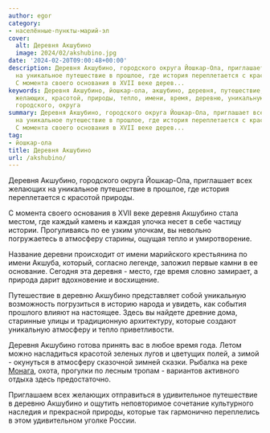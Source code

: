 ```yaml
---
author: egor
category:
- населённые-пункты-марий-эл
cover:
  alt: Деревня Акшубино
  image: 2024/02/akshubino.jpg
date: '2024-02-20T09:00:48+00:00'
description: Деревня Акшубино, городского округа Йошкар-Ола, приглашает всех желающих
  на уникальное путешествие в прошлое, где история переплетается с красотой природы.
  С момента своего основания в XVII веке дерев...
keywords: Деревня Акшубино, йошкар-ола, акшубино, деревня, путешествие, атмосферу,
  желающих, красотой, природы, тепло, имени, время, деревню, уникальную, которые,
  городского, округа
summary: Деревня Акшубино, городского округа Йошкар-Ола, приглашает всех желающих
  на уникальное путешествие в прошлое, где история переплетается с красотой природы.
  С момента своего основания в XVII веке дерев...
tag:
- йошкар-ола
title: Деревня Акшубино
url: /akshubino/
---
```


Деревня Акшубино, городского округа Йошкар-Ола, приглашает всех желающих на уникальное путешествие в прошлое, где история переплетается с красотой природы.

С момента своего основания в XVII веке деревня Акшубино стала местом, где каждый камень и каждая улочка несет в себе частицу истории. Прогуливаясь по ее узким улочкам, вы невольно погружаетесь в атмосферу старины, ощущая тепло и умиротворение.

Название деревни происходит от имени марийского крестьянина по имени Акшуба, который, согласно легенде, заложил первые камни в ее основание. Сегодня эта деревня \- место, где время словно замирает, а природа дарит вдохновение и восхищение.

Путешествие в деревню Акшубино представляет собой уникальную возможность погрузиться в историю народа и увидеть, как события прошлого влияют на настоящее. Здесь вы найдете древние дома, старинные улицы и традиционную архитектуру, которые создают уникальную атмосферу и тепло приветливости.

Деревня Акшубино готова принять вас в любое время года. Летом можно насладиться красотой зеленых лугов и цветущих полей, а зимой \- окунуться в атмосферу сказочной зимней сказки. Рыбалка на реке [Монага](/monaga/), охота, прогулки по лесным тропам \- вариантов активного отдыха здесь предостаточно.

Приглашаем всех желающих отправиться в удивительное путешествие в деревню Акшубино и ощутить неповторимое сочетание культурного наследия и прекрасной природы, которые так гармонично переплелись в этом удивительном уголке России.
